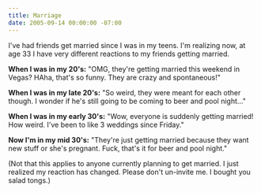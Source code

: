 ```yaml
---
title: Marriage
date: 2005-09-14 00:00:00 -07:00
---
```


<p>
I've had friends get married since I was in my teens. I'm realizing now, at age 33 I have very different reactions to my friends getting married.
</p>
<p>
<strong>When I was in my 20's:</strong> "OMG, they're getting married this weekend in Vegas? HAha, that's so funny. They are crazy and spontaneous!"
</p>
<p>
<strong>When I was in my late 20's:</strong> "So weird, they were meant for each other though. I wonder if he's still going to be coming to beer and pool night..."
</p>
<p>
<strong>When I was in my early 30's:</strong> "Wow, everyone is suddenly getting married! How weird. I've been to like 3 weddings since Friday."
</p>
<p>
<strong>Now I'm in my mid 30's:</strong> "They're just getting married because they want new stuff or she's pregnant. Fuck, that's it for beer and pool night."
</p>
<p>
(Not that this applies to anyone currently planning to get married. I just realized my reaction has changed. Please don't un-invite me. I bought you salad tongs.)
</p>
